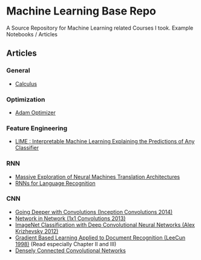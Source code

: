 # Machine Learning Base Repo

A Source Repository for Machine Learning related Courses I took. Example Notebooks / Articles

## Articles

### General
* [Calculus](articles/Calculus.pdf)

### Optimization
* [Adam Optimizer](articles/Adam_stochastic_optimization.pdf)


### Feature Engineering
* [LIME : Interpretable Machine Learning Explaining the Predictions of Any Classifier](articles/lime_article.pdf)


### RNN
* [Massive Exploration of Neural Machines Translation Architectures](articles/Massive_Exploration_of_Neural_Machine_Translation_Architectures.pdf)
* [RNNs for Language Recognition](articles/RNNs_for_Language_Recognition.pdf)

### CNN
* [Going Deeper with Convolutions (Inception Convolutions 2014)](articles/going_deeper_with_convolutions.pdf)
* [Network in Network (1x1 Convolutions 2013)](articles/Network_in_Network.pdf)
* [ImageNet Classification with Deep Convolutional Neural Networks  (Alex Krizhevsky 2012)](articles/ImageNet_Classification_with_Deep_Convolutional_Neural_Networks.pdf)
* [Gradient Based Learning Applied to Document Recognition (LeeCun 1998)](articles/Gradient_Based_Learning_Applied_to_Document_Recognition.pdf) (Read especially  Chapter II and III)
* [Densely Connected Convolutional Networks](articles/Densely%20Connected%20Convolutional%20Networks.pdf)


